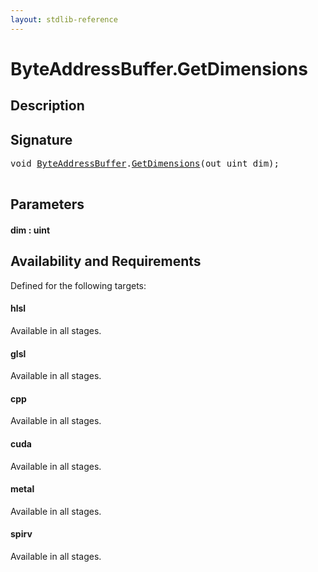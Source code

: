 ```yaml
---
layout: stdlib-reference
---
```


# ByteAddressBuffer\.GetDimensions

## Description





## Signature 

<pre>
<span class="code_keyword">void</span> <a href="/stdlib-reference/types/ByteAddressBuffer/index" class="code_type">ByteAddressBuffer</a>.<a href="/stdlib-reference/types/ByteAddressBuffer/GetDimensions">GetDimensions</a>(<span class="code_keyword">out</span> <span class="code_keyword">uint</span> <span class='code_param'>dim</span>);

</pre>

## Parameters

#### dim : uint

## Availability and Requirements

Defined for the following targets:

#### hlsl
Available in all stages.

#### glsl
Available in all stages.

#### cpp
Available in all stages.

#### cuda
Available in all stages.

#### metal
Available in all stages.

#### spirv
Available in all stages.



